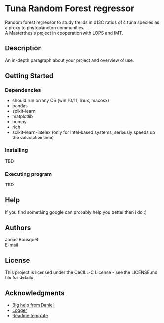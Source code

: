 # Tuna Random Forest regressor 

Random forest regressor to study trends in d13C ratios of 4 tuna species as a proxy to phytoplancton communities.  
A Masterthesis project in cooperation with LOPS and IMT.

## Description

An in-depth paragraph about your project and overview of use.

## Getting Started

### Dependencies

* should run on any OS (win 10/11, linux, macosx)
* pandas
* scikit-learn
* matplotlib
* numpy
* rich
* scikit-learn-intelex (only for Intel-based systems, seriously speeds up the calculation time)

### Installing

TBD

### Executing program

TBD

## Help

If you find something google can probably help you better then i do :) 


## Authors

Jonas Bousquet  
[E-mail](jonas.bousquet@etudiant.univ-brest.fr)


## License

This project is licensed under the CeCILL-C License - see the LICENSE.md file for details

## Acknowledgments

* [Big help from Daniel](https://github.com/Mighty0r0n)
* [Logger](https://github.com/Mighty0r0n/ml_helper)
* [Readme template](https://gist.github.com/DomPizzie/7a5ff55ffa9081f2de27c315f5018afc)
